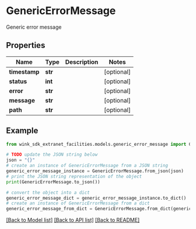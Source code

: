 # GenericErrorMessage

Generic error message

## Properties

Name | Type | Description | Notes
------------ | ------------- | ------------- | -------------
**timestamp** | **str** |  | [optional] 
**status** | **int** |  | [optional] 
**error** | **str** |  | [optional] 
**message** | **str** |  | [optional] 
**path** | **str** |  | [optional] 

## Example

```python
from wink_sdk_extranet_facilities.models.generic_error_message import GenericErrorMessage

# TODO update the JSON string below
json = "{}"
# create an instance of GenericErrorMessage from a JSON string
generic_error_message_instance = GenericErrorMessage.from_json(json)
# print the JSON string representation of the object
print(GenericErrorMessage.to_json())

# convert the object into a dict
generic_error_message_dict = generic_error_message_instance.to_dict()
# create an instance of GenericErrorMessage from a dict
generic_error_message_from_dict = GenericErrorMessage.from_dict(generic_error_message_dict)
```
[[Back to Model list]](../README.md#documentation-for-models) [[Back to API list]](../README.md#documentation-for-api-endpoints) [[Back to README]](../README.md)


